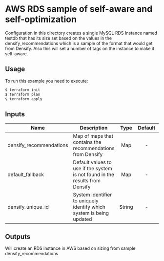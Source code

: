 # AWS RDS sample of self-aware and self-optimization

Configuration in this directory creates a single MySQL RDS Instance named testdb that has its size set based on the values in the densify_recommendations which is a sample of the format that would get from Densify. Also this will set a number of tags on the instance to make it self-aware. 

## Usage

To run this example you need to execute:

```bash
$ terraform init
$ terraform plan
$ terraform apply
```

## Inputs

| Name | Description | Type | Default | Required |
|------|-------------|:----:|:-----:|:-----:|
| densify_recommendations | Map of maps that contains the recommendations from Densify | Map | - | Yes |
| default_fallback | Default values to use if the system is not found in the results from Densify | Map | - | Yyes |
| densify_unique_id | System identifier to uniquely identify which system is being updated | String | - | Yes |

## Outputs

Will create an RDS instance in AWS based on sizing from sample densify_recommendations